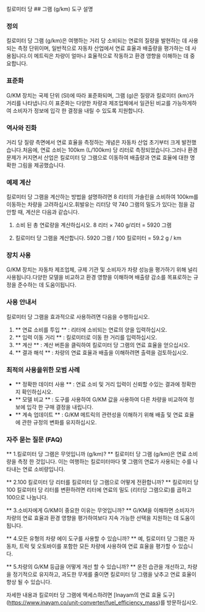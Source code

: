 킬로미터 당 ## 그램 (g/km) 도구 설명

### 정의
킬로미터 당 그램 (g/km)은 여행하는 거리 당 소비되는 연료의 질량을 발현하는 데 사용되는 측정 단위이며, 일반적으로 자동차 산업에서 연료 효율과 배출량을 평가하는 데 사용됩니다.이 메트릭은 차량이 얼마나 효율적으로 작동하고 환경 영향을 이해하는 데 중요합니다.

### 표준화
G/KM 장치는 국제 단위 (SI)에 따라 표준화되며, 그램 (g)은 질량과 킬로미터 (km)가 거리를 나타냅니다.이 표준화는 다양한 차량과 제조업체에서 일관된 비교를 가능하게하여 소비자가 정보에 입각 한 결정을 내릴 수 있도록 지원합니다.

### 역사와 진화
거리 당 질량 측면에서 연료 효율을 측정하는 개념은 자동차 산업 초기부터 크게 발전했습니다.처음에, 연료 소비는 100km (L/100km) 당 리터로 측정되었습니다.그러나 환경 문제가 커지면서 산업은 킬로미터 당 그램으로 이동하여 배출량과 연료 효율에 대한 명확한 그림을 제공했습니다.

### 예제 계산
킬로미터 당 그램을 계산하는 방법을 설명하려면 8 리터의 가솔린을 소비하여 100km를 이동하는 차량을 고려하십시오.휘발유는 리터당 약 740 그램의 밀도가 있다는 점을 감안할 때, 계산은 다음과 같습니다.

1. 소비 된 총 연료량을 계산하십시오.
8 리터 × 740 g/리터 = 5920 그램

2. 킬로미터 당 그램을 계산합니다.
5920 그램 / 100 킬로미터 = 59.2 g / km

### 장치 사용
G/KM 장치는 자동차 제조업체, 규제 기관 및 소비자가 차량 성능을 평가하기 위해 널리 사용됩니다.다양한 모델을 비교하고 환경 영향을 이해하며 배출량 감소를 목표로하는 규정을 준수하는 데 도움이됩니다.

### 사용 안내서
킬로미터 당 그램을 효과적으로 사용하려면 다음을 수행하십시오.
1. ** 연료 소비를 투입 ** : 리터에 소비되는 연료의 양을 입력하십시오.
2. ** 입력 이동 거리 ** : 킬로미터로 이동 한 거리를 입력하십시오.
3. ** 계산 ** : 계산 버튼을 클릭하여 킬로미터 당 그램의 연료 효율을 얻으십시오.
4. ** 결과 해석 ** : 차량의 연료 효율과 배출을 이해하려면 출력을 검토하십시오.

### 최적의 사용을위한 모범 사례
- ** 정확한 데이터 사용 ** : 연료 소비 및 거리 입력이 신뢰할 수있는 결과에 정확한지 확인하십시오.
- ** 모델 비교 ** : 도구를 사용하여 G/KM 값을 사용하여 다른 차량을 비교하여 정보에 입각 한 구매 결정을 내립니다.
- ** 계속 업데이트 ** : G/KM 메트릭의 관련성을 이해하기 위해 배출 및 연료 효율에 관한 규정의 변화를 유지하십시오.

### 자주 묻는 질문 (FAQ)

** 1.킬로미터 당 그램은 무엇입니까 (g/km)? **
킬로미터 당 그램 (g/km)은 연료 소비량을 측정 한 것입니다. 이는 여행하는 킬로미터마다 몇 그램의 연료가 사용되는 수를 나타내는 연료 소비량입니다.

** 2.100 킬로미터 당 리터를 킬로미터 당 그램으로 어떻게 전환합니까? **
킬로미터 당 100 킬로미터 당 리터를 변환하려면 리터에 연료의 밀도 (리터당 그램으로)를 곱하고 100으로 나눕니다.

** 3.소비자에게 G/KM이 중요한 이유는 무엇입니까? **
G/KM을 이해하면 소비자가 차량의 연료 효율과 환경 영향을 평가하여보다 지속 가능한 선택을 지원하는 데 도움이됩니다.

** 4.모든 유형의 차량 에이 도구를 사용할 수 있습니까? **
예, 킬로미터 당 그램은 자동차, 트럭 및 오토바이를 포함한 모든 차량에 사용하여 연료 효율을 평가할 수 있습니다.

** 5.차량의 G/KM 등급을 어떻게 개선 할 수 있습니까? **
운전 습관을 개선하고, 차량을 정기적으로 유지하고, 과도한 무게를 줄이면 킬로미터 당 그램을 낮추고 연료 효율이 향상 될 수 있습니다.

자세한 내용과 킬로미터 당 그램에 액세스하려면 [Inayam의 연료 효율 도구] (https://www.inayam.co/unit-converter/fuel_efficiency_mass)를 방문하십시오.